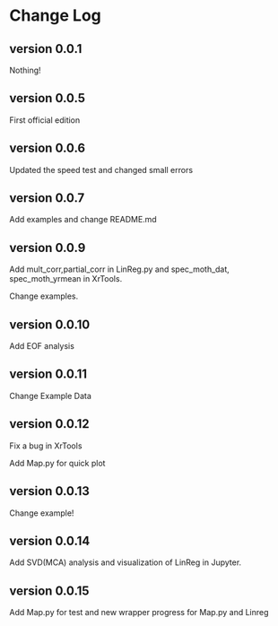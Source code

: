 # Change Log

## version 0.0.1

Nothing!

## version 0.0.5

First official edition

## version 0.0.6

Updated the speed test and changed small errors

## version 0.0.7

Add examples and change README.md

## version 0.0.9

Add mult_corr,partial_corr in LinReg.py and spec_moth_dat, spec_moth_yrmean in XrTools.

Change examples.

## version 0.0.10

Add EOF analysis

## version 0.0.11

Change Example Data

## version 0.0.12

Fix a bug in XrTools

Add Map.py for quick plot

## version 0.0.13

Change example!

## version 0.0.14

Add SVD(MCA) analysis and visualization of LinReg in Jupyter.

## version 0.0.15

Add Map.py for test and new wrapper progress for Map.py and Linreg
